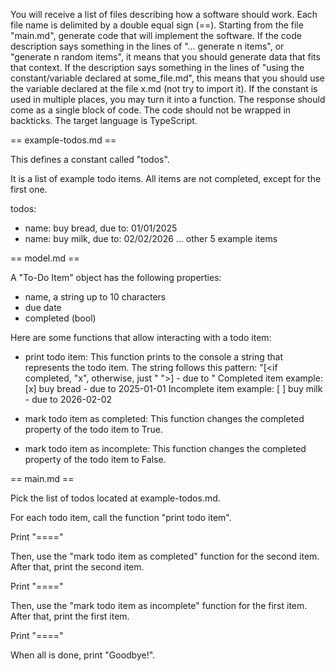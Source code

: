 
You will receive a list of files describing how a software should work.
Each file name is delimited by a double equal sign (==).
Starting from the file "main.md", generate code that will implement the software.
If the code description says something in the lines of "... generate n items", or "generate n random items",
 it means that you should generate data that fits that context.
If the description says something in the lines of "using the constant/variable declared at some_file.md",
this means that you should use the variable declared at the file x.md (not try to import it).
If the constant is used in multiple places, you may turn it into a function.
The response should come as a single block of code.
The code should not be wrapped in backticks.
The target language is TypeScript.


== example-todos.md ==

This defines a constant called "todos".

It is a list of example todo items.
All items are not completed, except for the first one.

todos:
 - name: buy bread, due to: 01/01/2025
 - name: buy milk, due to: 02/02/2026
 ... other 5 example items

== model.md ==

A "To-Do Item" object has the following properties:

- name, a string up to 10 characters
- due date
- completed (bool)

Here are some functions that allow interacting with a todo item:

- print todo item:
  This function prints to the console a string that represents the todo item.
  The string follows this pattern:
  "[<if completed, "x", otherwise, just " ">] <name> - due to <due date>"
  Completed item example: [x] buy bread - due to 2025-01-01
  Incomplete item example: [ ] buy milk - due to 2026-02-02

- mark todo item as completed:
  This function changes the completed property of the todo item to True.

- mark todo item as incomplete:
  This function changes the completed property of the todo item to False.


== main.md ==

Pick the list of todos located at example-todos.md.

For each todo item, call the function "print todo item".

Print "===="

Then, use the "mark todo item as completed" function for the second item.
After that, print the second item.

Print "===="

Then, use the "mark todo item as incomplete" function for the first item.
After that, print the first item.

Print "===="

When all is done, print "Goodbye!".

